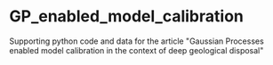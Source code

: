 # GP_enabled_model_calibration
Supporting python code and data for the article "Gaussian Processes enabled model calibration in the context of deep geological disposal"
